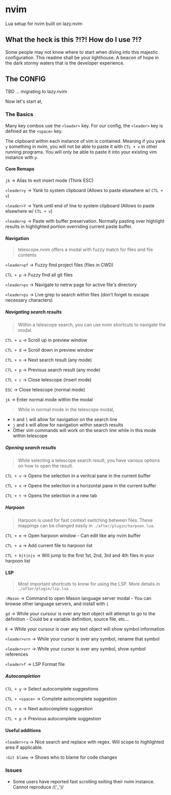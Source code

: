 # nvim

 Lua setup for nvim built on lazy.nvim


## What the heck is this ?!?! How do I use ?!?

Some people may not know where to start when diving into this majestic configuration. 
This readme shall be your lighthouse. A beacon of hope in the dark stormy waters that is the developer experience. 

## The CONFIG

TBD ... migrating to lazy.nvim

Now let's start at,

### The Basics

Many key combos use the `<leader>` key. For our config, the `<leader>` key is defined
as the `<space>` key.

The clipboard within each instance of vim is contained. Meaning if you yank `y`
something in nvim, you will not be able to paste it with `CTL + v` in other 
running programs. You will only be able to paste it into your existing vim 
instance with `p`.

#### Core Remaps

`jk` -> Alias to exit insert mode (Think ESC)

`<leader>y` -> Yank to system clipboard (Allows to paste elsewhere w/ `CTL + v`)

`<leader>Y` -> Yank until end of line to system clipboard (Allows to paste elsewhere w/ `CTL + v`)

`<leader>p` -> Paste with buffer preservation. Normally pasting over highlight 
results in highlighted portion overriding current paste buffer. 

#### Navigation
> telescope.nvim offers a modal with fuzzy match for files and file contents

`<leader>pf` -> Fuzzy find project files (files in CWD)

`CTL + p` -> Fuzzy find all git files

`<leader>pv` -> Navigate to netrw page for active file's directory

`<leader>ps` -> Live grep to search within files (don't forget to escape necessary characters)

##### Navigating search results
> Within a telescope search, you can use nvim shortcuts to navigate the modal.

`CTL + u` -> Scroll up in preview window

`CTL + d` -> Scroll down in preview window

`CTL + n` -> Next search result (any mode)

`CTL + p` -> Previous search result (any mode)

`CTL + c` -> Close telescope (insert mode)

`ESC` -> Close telescope (normal mode)

`jk` -> Enter normal mode within the modal

> While in normal mode in the telescope modal,

- `h` and `l` will allow for navigation on the search line
- `j` and `k` will allow for navigation within search results
- Other vim commands will work on the search line while in this mode within
telescope

##### Opening search results
> While selecting a telescope search result, you have various options on how to open the result.

`CTL + v` -> Opens the selection in a veritcal pane in the current buffer

`CTL + x` -> Opens the selection in a horizontal pane in the current buffer

`CTL + t` -> Opens the selection in a new tab

##### Harpoon

> Harpoon is used for fast context switching between files. These mappings can be changed easily in `./after/plugin/harpoon.lua`.

`CTL + e` -> Open harpoon window
    - Can edit like any nvim buffer

`CTL + a` -> Add current file to harpoon list

`CTL + h|t|n|s` -> Will jump to the first 1st, 2nd, 3rd and 4th files in your harpoon list

#### LSP

> Most important shortcuts to know for using the LSP. More details in `./after/plugin/lsp.lua`

`:Mason` -> Command to open Mason language server modal
    - You can browse other language servers, and install with `i`

`gd` -> While your cursour is over any text object will attempt to go to the definition
    - Could be a variable definition, source file, etc...

`K` -> While your cursour is over any text object will show symbol information

`<leader>vrn` -> While your cursor is over any symbol, rename that symbol

`<leader>vrr` -> While your cursor is over any symbol, show symbol references

`<leader>f` -> LSP Format file

##### Autocompletion

`CTL + y` -> Select autocomplete suggestions

`CTL + <space>` -> Complete autocomplete suggestion

`CTL + n` -> Next autocomplete suggestion

`CTL + p` -> Previous autocomplete suggestion


#### Useful additions

`<leader>ra` -> Nice search and replace with regex. Will scope to highlighted area
if applicable. 

`:Git blame` -> Shows who to blame for code changes

### Issues

- Some users have reported fast scrolling exiting their nvim instance. Cannot reproduce \/('_')\/
